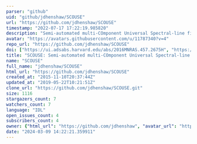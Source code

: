 ```yaml
---
parser: "github"
uid: "github/jdhenshaw/SCOUSE"
url: "https://github.com/jdhenshaw/SCOUSE"
timestamp: "2022-07-17 17:22:19.985820"
description: "Semi-automated multi-COmponent Universal Spectral-line fitting Engine"
avatar: "https://avatars.githubusercontent.com/u/11787340?v=4"
repo_url: "https://github.com/jdhenshaw/SCOUSE"
doi: ["https://ui.adsabs.harvard.edu/abs/2016MNRAS.457.2675H", "https://ui.adsabs.harvard.edu/abs/2016ascl.soft01003H/abstract"]
title: "SCOUSE: Semi-automated multi-COmponent Universal Spectral-line fitting Engine"
name: "SCOUSE"
full_name: "jdhenshaw/SCOUSE"
html_url: "https://github.com/jdhenshaw/SCOUSE"
created_at: "2015-11-10T20:37:44Z"
updated_at: "2019-05-22T10:21:51Z"
clone_url: "https://github.com/jdhenshaw/SCOUSE.git"
size: 1116
stargazers_count: 7
watchers_count: 7
language: "IDL"
open_issues_count: 4
subscribers_count: 4
owner: {"html_url": "https://github.com/jdhenshaw", "avatar_url": "https://avatars.githubusercontent.com/u/11787340?v=4", "login": "jdhenshaw", "type": "User"}
date: "2024-03-09 14:22:21.359911"
---
```

